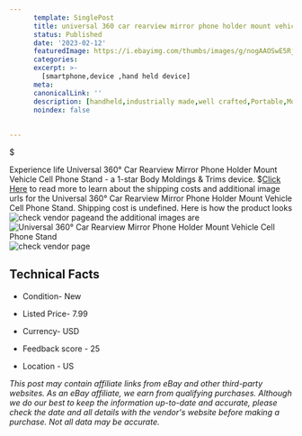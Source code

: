 ```yaml
---
      template: SinglePost
      title: universal 360 car rearview mirror phone holder mount vehicle cell phone stand
      status: Published
      date: '2023-02-12'
      featuredImage: https://i.ebayimg.com/thumbs/images/g/nogAAOSwE5Rj4454/s-l225.jpg
      categories: 
      excerpt: >-
        [smartphone,device ,hand held device]
      meta:
      canonicalLink: ''
      description: [handheld,industrially made,well crafted,Portable,Mobile,Compact,Convenient,Lightweight,Maneuverable,Man-portable,Miniature,Carriable,Hand-held,Light,Holdable,Transportable,Mobile device,Pocket-sized,On-the-go,Wireless,Cordless,Compact size,Convenient size, smartphone,device ,hand held device]
      noindex: false
      
        
---
```

$

Experience life Universal 360° Car Rearview Mirror Phone Holder Mount Vehicle Cell Phone Stand - a 1-star Body Moldings & Trims device.
$[Click Here](https://www.ebay.com/itm/125761027521?fits=Make%3AMercury&hash=item1d47f0fdc1%3Ag%3AnogAAOSwE5Rj4454&mkevt=1&mkcid=1&mkrid=711-53200-19255-0&campid=%253CePNCampaignId%253E&customid=%253CreferenceId%253E&toolid=10049) to read more to learn about the shipping costs and additional image urls for the Universal 360° Car Rearview Mirror Phone Holder Mount Vehicle Cell Phone Stand. Shipping cost is undefined. Here is how the product looks ![check vendor page](https://i.ebayimg.com/thumbs/images/g/nogAAOSwE5Rj4454/s-l225.jpg)and the additional images are![Universal 360° Car Rearview Mirror Phone Holder Mount Vehicle Cell Phone Stand](https://i.ebayimg.com/images/g/nogAAOSwE5Rj4454/s-l960.jpg)![check vendor page](https://origin-galleryplus.ebayimg.com/ws/web/125761027521_2_0_1/225x225.jpg,https://origin-galleryplus.ebayimg.com/ws/web/125761027521_3_0_1/225x225.jpg,https://origin-galleryplus.ebayimg.com/ws/web/125761027521_4_0_1/225x225.jpg,https://origin-galleryplus.ebayimg.com/ws/web/125761027521_5_0_1/225x225.jpg,https://origin-galleryplus.ebayimg.com/ws/web/125761027521_6_0_1/225x225.jpg,https://origin-galleryplus.ebayimg.com/ws/web/125761027521_7_0_1/225x225.jpg,https://origin-galleryplus.ebayimg.com/ws/web/125761027521_8_0_1/225x225.jpg,https://origin-galleryplus.ebayimg.com/ws/web/125761027521_9_0_1/225x225.jpg,https://origin-galleryplus.ebayimg.com/ws/web/125761027521_10_0_1/225x225.jpg,https://origin-galleryplus.ebayimg.com/ws/web/125761027521_11_0_1/225x225.jpg)



 ## Technical Facts 



     
      

 - Condition- New 


      

 - Listed Price- 7.99 


      

 - Currency- USD 


      

 - Feedback score - 25 


      

 - Location - US 


      
      

 *_This post may contain affiliate links from eBay and other third-party websites. As an eBay affiliate, we earn from qualifying purchases. Although we do our best to keep the information up-to-date and accurate, please check the date and all details with the vendor's website before making a purchase. Not all data may be accurate._*






